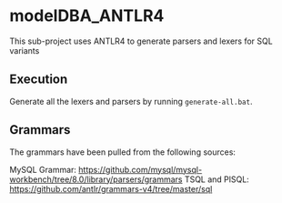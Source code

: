 # modelDBA_ANTLR4

This sub-project uses ANTLR4 to generate parsers and lexers for SQL variants

## Execution

Generate all the lexers and parsers by running `generate-all.bat`.

## Grammars

The grammars have been pulled from the following sources:

MySQL Grammar: https://github.com/mysql/mysql-workbench/tree/8.0/library/parsers/grammars
TSQL and PlSQL: https://github.com/antlr/grammars-v4/tree/master/sql
